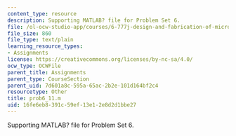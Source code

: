 ```yaml
---
content_type: resource
description: Supporting MATLAB? file for Problem Set 6.
file: /ol-ocw-studio-app/courses/6-777j-design-and-fabrication-of-microelectromechanical-devices-spring-2007/16fe6eb8391c59ef13e12e8d2d1bbe27_prob6_11.m
file_size: 860
file_type: text/plain
learning_resource_types:
- Assignments
license: https://creativecommons.org/licenses/by-nc-sa/4.0/
ocw_type: OCWFile
parent_title: Assignments
parent_type: CourseSection
parent_uid: 7d601a8c-595a-65ac-2b2e-101d164bf2c4
resourcetype: Other
title: prob6_11.m
uid: 16fe6eb8-391c-59ef-13e1-2e8d2d1bbe27
---
```

Supporting MATLAB? file for Problem Set 6.